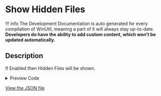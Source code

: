 ﻿# Show Hidden Files


!!! info
     The Development Documentation is auto generated for every compilation of WinUtil, meaning a part of it will always stay up-to-date. **Developers do have the ability to add custom content, which won't be updated automatically.**


## Description

If Enabled then Hidden Files will be shown.

<!-- BEGIN CUSTOM CONTENT -->

<!-- END CUSTOM CONTENT -->

<details>
<summary>Preview Code</summary>

```json
{
    "Content":  "Show Hidden Files",
    "Description":  "If Enabled then Hidden Files will be shown.",
    "category":  "Customize Preferences",
    "panel":  "2",
    "Order":  "a200_",
    "Type":  "Toggle"
}
```
</details>

<!-- BEGIN SECOND CUSTOM CONTENT -->

<!-- END SECOND CUSTOM CONTENT -->

[View the JSON file](https://github.com/ChrisTitusTech/winutil/tree/main/config/tweaks.json)

